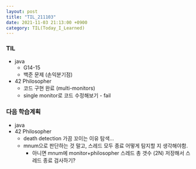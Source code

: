 ```yaml
---
layout: post
title: "TIL_211103"
date: 2021-11-03 21:13:00 +0900
category: TIL(Today_I_Learned)
---
```


### TIL
- java
	- G14-15
	- 백준 문제 (손익분기점)
- 42 Philosopher
	- 코드 구현 완료 (multi-monitors)
	- single monitor로 코드 수정해보기 - fail
### 다음 학습계획
- java
	<!-- - try-catch, throw 찾아보기 -->
- 42 Philosopher
	- death detection 가끔 꼬이는 이유 탐색...
	- mnum으로 판단하는 것 말고, 스레드 모두 종료 어떻게 탐지할 지 생각해야함. 
		- 아니면 mnum에 monitor+philosopher 스레드 총 갯수 (2N) 저장해서 스레드 종료 검사하기? 